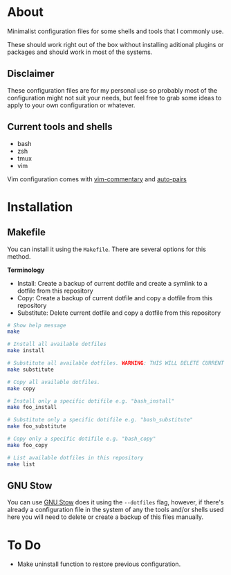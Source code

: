 # About

Minimalist configuration files for some shells and tools that I commonly use.

These should work right out of the box without installing aditional plugins or
packages and should work in most of the systems.


## Disclaimer

These configuration files are for my personal use so probably most of the
configuration might not suit your needs, but feel free to grab some ideas to
apply to your own configuration or whatever.


## Current tools and shells

- bash
- zsh
- tmux
- vim

Vim configuration comes with
[vim-commentary](https://github.com/tpope/vim-commentary) and
[auto-pairs](https://github.com/jiangmiao/auto-pairs)


# Installation

## Makefile

You can install it using the `Makefile`. There are several options for this
method.

**Terminology**

- Install: Create a backup of current dotfile and create a symlink to a dotfile
  from this repository
- Copy: Create a backup of current dotfile and copy a dotfile from this repository
- Substitute: Delete current dotfile and copy a dotfile from this repository

```bash
# Show help message
make

# Install all available dotfiles
make install

# Substitute all available dotfiles. WARNING: THIS WILL DELETE CURRENT DOTFILES
make substitute

# Copy all available dotfiles.
make copy            

# Install only a specific dotifile e.g. "bash_install"
make foo_install

# Substitute only a specific dotifile e.g. "bash_substitute"
make foo_substitute

# Copy only a specific dotifile e.g. "bash_copy"
make foo_copy

# List available dotfiles in this repository
make list
```


## GNU Stow

You can use [GNU Stow](https://www.gnu.org/software/stow/) does it using the
`--dotfiles` flag, however, if there's already a configuration file in the
system of any the tools and/or shells used here you will need to delete or
create a backup of this files manually.


# To Do

- Make uninstall function to restore previous configuration.
